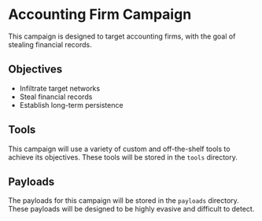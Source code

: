 # Accounting Firm Campaign

This campaign is designed to target accounting firms, with the goal of stealing financial records.

## Objectives

- Infiltrate target networks
- Steal financial records
- Establish long-term persistence

## Tools

This campaign will use a variety of custom and off-the-shelf tools to achieve its objectives. These tools will be stored in the `tools` directory.

## Payloads

The payloads for this campaign will be stored in the `payloads` directory. These payloads will be designed to be highly evasive and difficult to detect.
